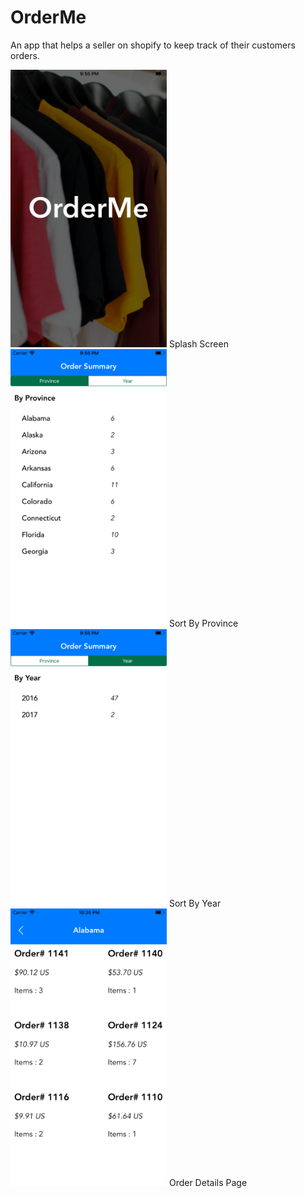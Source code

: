 # OrderMe
An app that helps a seller on shopify to keep track of their customers orders.<br>

<img src="Screenshots/Splash.png" width="250">
Splash Screen
<img src="Screenshots/Province.png" width="250">
Sort By Province
<img src="Screenshots/Year.png" width="250">
Sort By Year
<img src="Screenshots/OrderDetail.png" width="250">
Order Details Page
